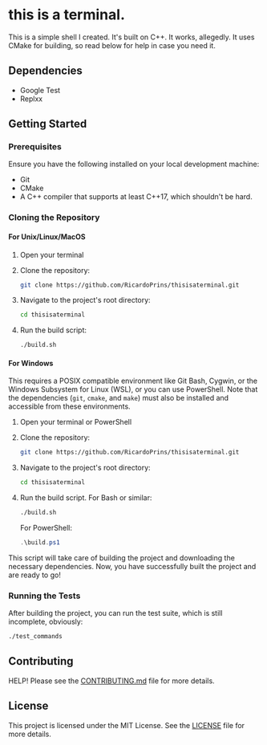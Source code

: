 # this is a terminal.
This is a simple shell I created. It's built on C++. It works, allegedly. It uses CMake for building, so read below for help in case you need it.

## Dependencies

- Google Test
- Replxx

## Getting Started

### Prerequisites

Ensure you have the following installed on your local development machine:

- Git
- CMake
- A C++ compiler that supports at least C++17, which shouldn't be hard.

### Cloning the Repository

#### For Unix/Linux/MacOS

1. Open your terminal

2. Clone the repository:
    ```sh
    git clone https://github.com/RicardoPrins/thisisaterminal.git
    ```

3. Navigate to the project's root directory:
    ```sh
    cd thisisaterminal
    ```

4. Run the build script:
    ```sh
    ./build.sh
    ```

#### For Windows

This requires a POSIX compatible environment like Git Bash, Cygwin, or the Windows Subsystem for Linux (WSL), or you can use PowerShell. Note that the dependencies (`git`, `cmake`, and `make`) must also be installed and accessible from these environments.

1. Open your terminal or PowerShell

2. Clone the repository:
    ```sh
    git clone https://github.com/RicardoPrins/thisisaterminal.git
    ```

3. Navigate to the project's root directory:
    ```sh
    cd thisisaterminal
    ```

4. Run the build script. For Bash or similar:
    ```sh
    ./build.sh
    ```
   For PowerShell:
    ```powershell
    .\build.ps1
    ```

This script will take care of building the project and downloading the necessary dependencies. Now, you have successfully built the project and are ready to go!

### Running the Tests

After building the project, you can run the test suite, which is still incomplete, obviously:

```bash
./test_commands
```

## Contributing

HELP! Please see the [CONTRIBUTING.md](CONTRIBUTING.md) file for more details.

## License

This project is licensed under the MIT License. See the [LICENSE](LICENSE) file for more details.
